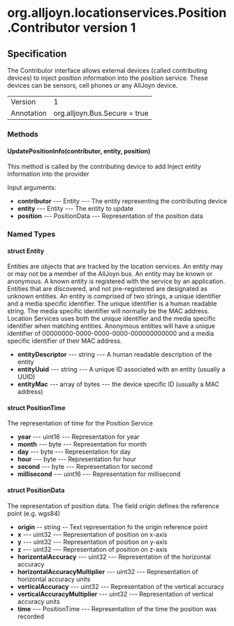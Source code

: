 # org.alljoyn.locationservices.Position.Contributor version 1
## Specification
The Contributor interface allows external devices (called contributing devices) to inject position
information into the position service.
These devices can be sensors, cell phones or any AllJoyn device.

|                       |                                                                       |
|-----------------------|-----------------------------------------------------------------------|
| Version               | 1                                                                     |
| Annotation            | org.alljoyn.Bus.Secure = true                                         |


### Methods

#### UpdatePositionInfo(contributor, entity, position)

This method is called by the contributing device to add Inject entity information into the provider 

Input arguments:

 * **contributor** --- Entity --- The entity representing the contributing device
 * **entity** --- Entity --- The entity to update
 * **position** --- PositionData --- Representation of the position data  
 
  
### Named Types

#### struct Entity

Entities are objects that are tracked by the location services.
An entity may or may not be a member of the AllJoyn bus. 
An entity may be known or anonymous. 
A known entity is registered with the service by an application. 
Entities that are discovered, and not pre-registered are designated as unknown entities.
An entity is comprised of two strings, a unique identifier and a media specific identifier. 
The unique identifier is a human readable string.
The media specific identifier will normally be the MAC address. 
Location Services uses both the unique identifier and the media specific identifier when matching 
entities. Anonymous entities will have a unique identifier of 00000000-0000-0000-0000-000000000000
and a media specific identifier of their MAC address.

 * **entityDescriptor** --- string --- A human readable description of the entity
 * **entityUuid** --- string --- A unique ID associated with an entity (usually a UUID)
 * **entityMac** --- array of bytes --- the device specific ID (usually a MAC address)


#### struct PositionTime

The representation of time for the Position Service

  * **year** --- uint16 --- Representation for year
  * **month** --- byte --- Representation for month
  * **day** --- byte --- Representation for day
  * **hour** --- byte --- Representation for hour
  * **second** --- byte --- Representation for second
  * **millisecond** --- uint16 --- Representation for millisecond

 
#### struct PositionData

The representation of position data. 
The field origin defines the reference point (e.g. wgs84)

  * **origin** -- string -- Text representation fo the origin reference point
  * **x** --- uint32 --- Representation of position on x-axis
  * **y** --- uint32 --- Representation of position on y-axis
  * **z** --- uint32 --- Representation of position on z-axis
  * **horizontalAccuracy** --- uint32 --- Representation of the horizontal accuracy
  * **horizontalAccuracyMultiplier** --- uint32 --- Representation of horizontal accuracy units
  * **verticalAccuracy** --- uint32 --- Representation of the vertical accuracy
  * **verticalAccuracyMultiplier** --- uint32 --- Representation of vertical accuracy units
  * **time** --- PositionTime --- Representation of the time the position was recorded
